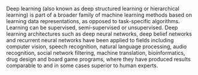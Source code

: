 Deep learning (also known as deep structured learning or hierarchical learning) 
is part of a broader family of machine learning methods based on learning data 
representations, as opposed to task-specific algorithms. Learning can be supervised, 
semi-supervised or unsupervised.
Deep learning architectures such as deep neural networks, deep belief networks and 
recurrent neural networks have been applied to fields including computer vision, 
speech recognition, natural language processing, audio recognition, social network 
filtering, machine translation, bioinformatics, drug design and board game programs, 
where they have produced results comparable to and in some cases superior to human experts.
